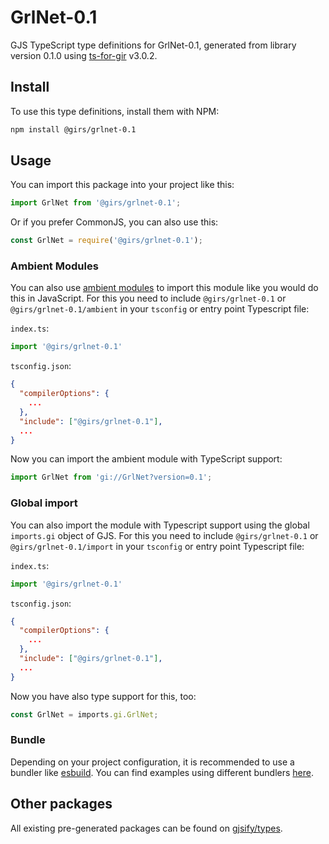 
# GrlNet-0.1

GJS TypeScript type definitions for GrlNet-0.1, generated from library version 0.1.0 using [ts-for-gir](https://github.com/gjsify/ts-for-gir) v3.0.2.


## Install

To use this type definitions, install them with NPM:
```bash
npm install @girs/grlnet-0.1
```

## Usage

You can import this package into your project like this:
```ts
import GrlNet from '@girs/grlnet-0.1';
```

Or if you prefer CommonJS, you can also use this:
```ts
const GrlNet = require('@girs/grlnet-0.1');
```

### Ambient Modules

You can also use [ambient modules](https://github.com/gjsify/ts-for-gir/tree/main/packages/cli#ambient-modules) to import this module like you would do this in JavaScript.
For this you need to include `@girs/grlnet-0.1` or `@girs/grlnet-0.1/ambient` in your `tsconfig` or entry point Typescript file:

`index.ts`:
```ts
import '@girs/grlnet-0.1'
```

`tsconfig.json`:
```json
{
  "compilerOptions": {
    ...
  },
  "include": ["@girs/grlnet-0.1"],
  ...
}
```

Now you can import the ambient module with TypeScript support: 

```ts
import GrlNet from 'gi://GrlNet?version=0.1';
```

### Global import

You can also import the module with Typescript support using the global `imports.gi` object of GJS.
For this you need to include `@girs/grlnet-0.1` or `@girs/grlnet-0.1/import` in your `tsconfig` or entry point Typescript file:

`index.ts`:
```ts
import '@girs/grlnet-0.1'
```

`tsconfig.json`:
```json
{
  "compilerOptions": {
    ...
  },
  "include": ["@girs/grlnet-0.1"],
  ...
}
```

Now you have also type support for this, too:

```ts
const GrlNet = imports.gi.GrlNet;
```

### Bundle

Depending on your project configuration, it is recommended to use a bundler like [esbuild](https://esbuild.github.io/). You can find examples using different bundlers [here](https://github.com/gjsify/ts-for-gir/tree/main/examples).

## Other packages

All existing pre-generated packages can be found on [gjsify/types](https://github.com/gjsify/types).

